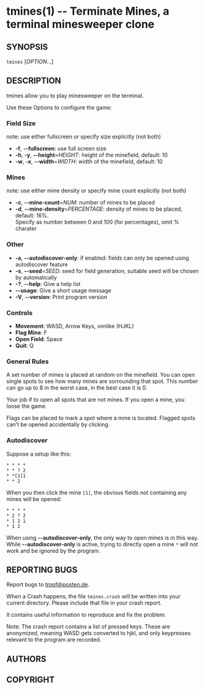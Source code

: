 tmines(1) -- Terminate Mines, a terminal minesweeper clone
==========================================================

## SYNOPSIS
`tmines` [_OPTION_...]

## DESCRIPTION
tmines allow you to play minesweeper on the terminal.

Use these Options to configure the game:


### Field Size
note: use either fullscreen or specify size explicitly (not both)

- **-f**, **--fullscreen**:
    use full screen size
- **-h**, **-y**, **--height**=_HEIGHT_:
    height of the minefield, default: 10
- **-w**, **-x**, **--width**=_WIDTH_:
    width of the minefield, default: 10

### Mines
note: use either mine density or specify mine count explicitly (not both)

- **-c**, **--mine-count**=_NUM_:
    number of mines to be placed
- **-d**, **--mine-density**=_PERCENTAGE_:
    density of mines to be placed, default: 16%.  
    Specify as number between 0 and 100 (for
    percentages), omit % charater

### Other
- **-a**, **--autodiscover-only**:
    if enabled: fields can only be opened using
    autodiscover feature
- **-s**, **--seed**=_SEED_:
    seed for field generation, suitable seed will be
    chosen by automatically  
- **-?**, **--help**:
    Give a help list
- **--usage**:
    Give a short usage message
- **-V**, **--version**:
    Print program version

### Controls
- **Movement**:
    WASD, Arrow Keys, vimlike (HJKL)
- **Flag Mine**:
    F
- **Open Field**:
    Space
- **Quit**:
    Q

### General Rules
A set number of mines is placed at random on the minefield. You can open single spots to see how many mines are sorrounding that spot. This number can go up to 8 in the worst case, in the best case it is 0.

Your job if to open all spots that are not mines. If you open a mine, you loose the game.

Flags can be placed to mark a spot where a mine is located. Flagged spots can't be opened accidentally by clicking.

### Autodiscover
Suppose a setup like this:

```
* * * *
* * ? 2
* *[1]1
* * 2 
```

When you then click the mine `[1]`, the obvious fields not containing any mines will be opened:

```
* * * *
* 2 ? 2
* 1 1 1
* 1 2 
```

When using **--autodiscover-only**, the only way to open mines is in this way.
While **--autodiscover-only** is active, trying to directly open a mine `*` will not work and be ignored by the program.

## REPORTING BUGS
Report bugs to tropf@posteo.de.

When a Crash happens, the file `tmines.crash` will be written into your current directory.
Please include that file in your crash report.

It contains useful information to reproduce and fix the problem.

Note: The crash report contains a list of pressed keys. These are anonymized, meaning WASD gets converted to hjkl, and only keypresses relevant to the program are recorded.

## AUTHORS

## COPYRIGHT
